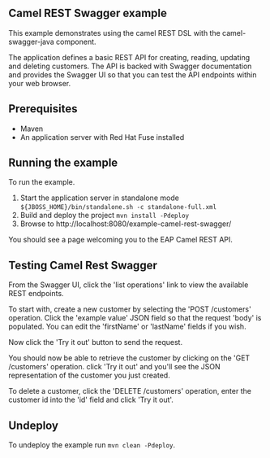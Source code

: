 Camel REST Swagger example
--------------------------

This example demonstrates using the camel REST DSL with the camel-swagger-java component.

The application defines a basic REST API for creating, reading, updating and deleting customers. The API is backed with Swagger
documentation and provides the Swagger UI so that you can test the API endpoints within your web browser.

Prerequisites
-------------

* Maven
* An application server with Red Hat Fuse installed

Running the example
-------------------

To run the example.

1. Start the application server in standalone mode `${JBOSS_HOME}/bin/standalone.sh -c standalone-full.xml`
2. Build and deploy the project `mvn install -Pdeploy`
3. Browse to http://localhost:8080/example-camel-rest-swagger/

You should see a page welcoming you to the EAP Camel REST API.

Testing Camel Rest Swagger
--------------------------

From the Swagger UI, click the 'list operations' link to view the available REST endpoints.

To start with, create a new customer by selecting the 'POST /customers' operation. Click the 'example value' JSON field
so that the request 'body' is populated. You can edit the 'firstName' or 'lastName' fields if you wish.

Now click the 'Try it out' button to send the request.

You should now be able to retrieve the customer by clicking on the 'GET /customers' operation. click 'Try it out' and
you'll see the JSON representation of the customer you just created.

To delete a customer, click the 'DELETE /customers' operation, enter the customer id into the 'id' field and click 'Try it out'.

Undeploy
--------

To undeploy the example run `mvn clean -Pdeploy`.
